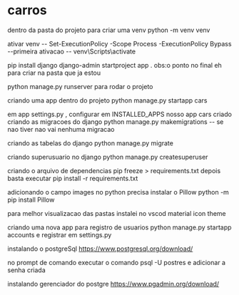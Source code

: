 # carros

dentro da pasta do projeto para criar uma venv
python -m venv venv


ativar venv
-- Set-ExecutionPolicy -Scope Process -ExecutionPolicy Bypass  --primeira ativacao
-- venv\Scripts\activate

pip install django
django-admin startproject app .
obs:o ponto no final eh para criar na pasta que ja estou

python manage.py runserver
para rodar o projeto

criando uma app dentro do projeto
python manage.py startapp cars

em app settings.py , configurar  em INSTALLED_APPS nosso app cars criado
criando as migracoes do django
python manage.py makemigrations -- se nao tiver nao vai nenhuma migracao

criando as tabelas do django 
python manage.py migrate

criando superusuario no django
python manage.py createsuperuser

criando o arquivo de dependencias
pip freeze > requirements.txt
depois basta executar
pip install -r requirements.txt

adicionando o campo images no python precisa instalar o Pillow
python -m pip install Pillow

para melhor visualizacao das pastas instalei no vscod 
material icon theme


criando uma nova app para registro de usuarios
python manage.py startapp accounts
e registrar em settings.py

instalando o postgreSql
https://www.postgresql.org/download/

no prompt de comando executar o comando psql -U postres
e adicionar a senha criada

instalando gerenciador do postgre
https://www.pgadmin.org/download/

